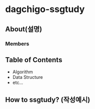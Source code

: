 # dagchigo-ssgtudy

## About(설명)


### Members


## Table of Contents
- Algorithm
- Data Structure
- etc...

## How to ssgtudy? (작성예시)

